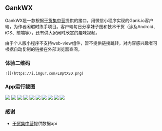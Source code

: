 ## GankWX
GankWX是一款根据[干货集中营](http://gank.io/ "Gank.io")提供的接口，用微信小程序实现的Gank.io客户端，为作者闲暇时练手项目。客户端每日分享妹子图和技术干货（涉及Android、iOS、前端等），还有供大家闲时欣赏的趣味视频。

由于个人版小程序不支持web-view组件，暂不提供链接跳转，对内容感兴趣者可根据自动复制的链接在外部浏览器查阅。

### 体验二维码

	![](https://i.imgur.com/L8ptXSD.png)

### App运行截图
![](https://i.imgur.com/k3yk1Fn.png)
![](https://i.imgur.com/TNmk41L.png)
![](https://i.imgur.com/7S52Vl5.png)
![](https://i.imgur.com/fJ95TOg.png)
![](https://i.imgur.com/Ku8rmN8.png)
![](https://i.imgur.com/o6ta1al.png)
![](https://i.imgur.com/nRTmsRI.png)
![](https://i.imgur.com/ghkIyIt.png)
![](https://i.imgur.com/vQz45vL.png)
![](https://i.imgur.com/o6RkL3o.png)

### 感谢
- [干货集中营](http://gank.io/ "Gank.io")提供数据api
